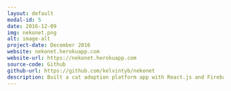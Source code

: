 ```yaml
---
layout: default
modal-id: 5
date: 2016-12-09
img: nekonet.png
alt: image-alt
project-date: December 2016
website: nekonet.herokuapp.com
website-url: https://nekonet.herokuapp.com
source-code: Github
github-url: https://github.com/kelvintyb/nekonet
description: Built a cat adoption platform app with React.js and Firebase. Features include realtime chat & like functionality.
---
```

